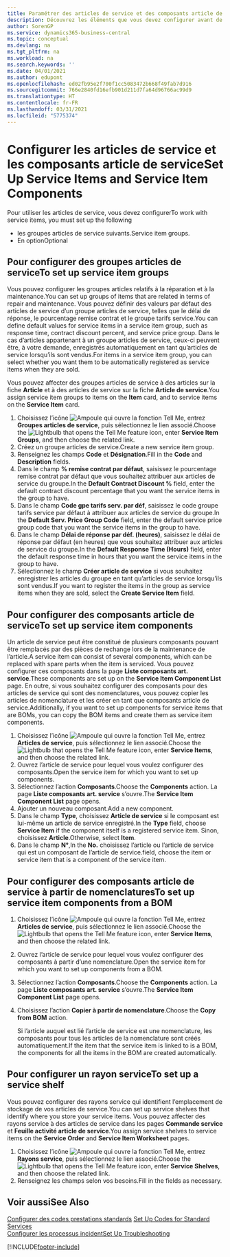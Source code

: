 ```yaml
---
title: Paramétrer des articles de service et des composants article de service | Microsoft Docs
description: Découvrez les éléments que vous devez configurer avant de pouvoir utiliser des articles de service, notamment les valeurs par défaut telles que le délai de réponse, le pourcentage remise contrat et le groupe tarifs service.
author: SorenGP
ms.service: dynamics365-business-central
ms.topic: conceptual
ms.devlang: na
ms.tgt_pltfrm: na
ms.workload: na
ms.search.keywords: ''
ms.date: 04/01/2021
ms.author: edupont
ms.openlocfilehash: ed02fb95e2f700f1cc5083472b668f49fab7d916
ms.sourcegitcommit: 766e2840fd16efb901d211d7fa64d96766ac99d9
ms.translationtype: HT
ms.contentlocale: fr-FR
ms.lasthandoff: 03/31/2021
ms.locfileid: "5775374"
---
```

# <a name="set-up-service-items-and-service-item-components"></a><span data-ttu-id="dfb42-103">Configurer les articles de service et les composants article de service</span><span class="sxs-lookup"><span data-stu-id="dfb42-103">Set Up Service Items and Service Item Components</span></span>
<span data-ttu-id="dfb42-104">Pour utiliser les articles de service, vous devez configurer</span><span class="sxs-lookup"><span data-stu-id="dfb42-104">To work with service items, you must set up the following</span></span>

* <span data-ttu-id="dfb42-105">les groupes articles de service suivants.</span><span class="sxs-lookup"><span data-stu-id="dfb42-105">Service item groups.</span></span>
* <span data-ttu-id="dfb42-106">En option</span><span class="sxs-lookup"><span data-stu-id="dfb42-106">Optional</span></span>

## <a name="to-set-up-service-item-groups"></a><span data-ttu-id="dfb42-107">Pour configurer des groupes articles de service</span><span class="sxs-lookup"><span data-stu-id="dfb42-107">To set up service item groups</span></span>
<span data-ttu-id="dfb42-108">Vous pouvez configurer les groupes articles relatifs à la réparation et à la maintenance.</span><span class="sxs-lookup"><span data-stu-id="dfb42-108">You can set up groups of items that are related in terms of repair and maintenance.</span></span> <span data-ttu-id="dfb42-109">Vous pouvez définir des valeurs par défaut des articles de service d’un groupe articles de service, telles que le délai de réponse, le pourcentage remise contrat et le groupe tarifs service.</span><span class="sxs-lookup"><span data-stu-id="dfb42-109">You can define default values for service items in a service item group, such as response time, contract discount percent, and service price group.</span></span> <span data-ttu-id="dfb42-110">Dans le cas d’articles appartenant à un groupe articles de service, ceux-ci peuvent être, à votre demande, enregistrés automatiquement en tant qu’articles de service lorsqu’ils sont vendus.</span><span class="sxs-lookup"><span data-stu-id="dfb42-110">For items in a service item group, you can select whether you want them to be automatically registered as service items when they are sold.</span></span>  

<span data-ttu-id="dfb42-111">Vous pouvez affecter des groupes articles de service à des articles sur la fiche **Article** et à des articles de service sur la fiche **Article de service**.</span><span class="sxs-lookup"><span data-stu-id="dfb42-111">You assign service item groups to items on the **Item** card, and to service items on the **Service Item** card.</span></span>  

1. <span data-ttu-id="dfb42-112">Choisissez l’icône ![Ampoule qui ouvre la fonction Tell Me](media/ui-search/search_small.png "Dites-moi ce que vous voulez faire"), entrez **Groupes articles de service**, puis sélectionnez le lien associé.</span><span class="sxs-lookup"><span data-stu-id="dfb42-112">Choose the ![Lightbulb that opens the Tell Me feature](media/ui-search/search_small.png "Tell me what you want to do") icon, enter **Service Item Groups**, and then choose the related link.</span></span>  
2. <span data-ttu-id="dfb42-113">Créez un groupe articles de service.</span><span class="sxs-lookup"><span data-stu-id="dfb42-113">Create a new service item group.</span></span>  
3. <span data-ttu-id="dfb42-114">Renseignez les champs **Code** et **Désignation**.</span><span class="sxs-lookup"><span data-stu-id="dfb42-114">Fill in the **Code** and **Description** fields.</span></span>  
4. <span data-ttu-id="dfb42-115">Dans le champ **% remise contrat par défaut**, saisissez le pourcentage remise contrat par défaut que vous souhaitez attribuer aux articles de service du groupe.</span><span class="sxs-lookup"><span data-stu-id="dfb42-115">In the **Default Contract Discount %** field, enter the default contract discount percentage that you want the service items in the group to have.</span></span>  
5. <span data-ttu-id="dfb42-116">Dans le champ **Code gpe tarifs serv. par déf**, saisissez le code groupe tarifs service par défaut à attribuer aux articles de service du groupe.</span><span class="sxs-lookup"><span data-stu-id="dfb42-116">In the **Default Serv. Price Group Code** field, enter the default service price group code that you want the service items in the group to have.</span></span>  
6. <span data-ttu-id="dfb42-117">Dans le champ **Délai de réponse par déf. (heures)**, saisissez le délai de réponse par défaut (en heures) que vous souhaitez attribuer aux articles de service du groupe.</span><span class="sxs-lookup"><span data-stu-id="dfb42-117">In the **Default Response Time (Hours)** field, enter the default response time in hours that you want the service items in the group to have.</span></span>  
7. <span data-ttu-id="dfb42-118">Sélectionnez le champ **Créer article de service** si vous souhaitez enregistrer les articles du groupe en tant qu’articles de service lorsqu’ils sont vendus.</span><span class="sxs-lookup"><span data-stu-id="dfb42-118">If you want to register the items in the group as service items when they are sold, select the **Create Service Item** field.</span></span>  

## <a name="to-set-up-service-item-components"></a><span data-ttu-id="dfb42-119">Pour configurer des composants article de service</span><span class="sxs-lookup"><span data-stu-id="dfb42-119">To set up service item components</span></span>
<span data-ttu-id="dfb42-120">Un article de service peut être constitué de plusieurs composants pouvant être remplacés par des pièces de rechange lors de la maintenance de l’article.</span><span class="sxs-lookup"><span data-stu-id="dfb42-120">A service item can consist of several components, which can be replaced with spare parts when the item is serviced.</span></span> <span data-ttu-id="dfb42-121">Vous pouvez configurer ces composants dans la page **Liste composants art. service**.</span><span class="sxs-lookup"><span data-stu-id="dfb42-121">These components are set up on the **Service Item Component List** page.</span></span> <span data-ttu-id="dfb42-122">En outre, si vous souhaitez configurer des composants pour des articles de service qui sont des nomenclatures, vous pouvez copier les articles de nomenclature et les créer en tant que composants article de service.</span><span class="sxs-lookup"><span data-stu-id="dfb42-122">Additionally, if you want to set up components for service items that are BOMs, you can copy the BOM items and create them as service item components.</span></span>

1. <span data-ttu-id="dfb42-123">Choisissez l’icône ![Ampoule qui ouvre la fonction Tell Me](media/ui-search/search_small.png "Dites-moi ce que vous voulez faire"), entrez **Articles de service**, puis sélectionnez le lien associé.</span><span class="sxs-lookup"><span data-stu-id="dfb42-123">Choose the ![Lightbulb that opens the Tell Me feature](media/ui-search/search_small.png "Tell me what you want to do") icon, enter **Service Items**, and then choose the related link.</span></span>
2. <span data-ttu-id="dfb42-124">Ouvrez l’article de service pour lequel vous voulez configurer des composants.</span><span class="sxs-lookup"><span data-stu-id="dfb42-124">Open the service item for which you want to set up components.</span></span>  
3. <span data-ttu-id="dfb42-125">Sélectionnez l’action **Composants**.</span><span class="sxs-lookup"><span data-stu-id="dfb42-125">Choose the **Components** action.</span></span> <span data-ttu-id="dfb42-126">La page **Liste composants art. service** s’ouvre.</span><span class="sxs-lookup"><span data-stu-id="dfb42-126">The **Service Item Component List** page opens.</span></span>  
4. <span data-ttu-id="dfb42-127">Ajouter un nouveau composant.</span><span class="sxs-lookup"><span data-stu-id="dfb42-127">Add a new component.</span></span>  
5. <span data-ttu-id="dfb42-128">Dans le champ **Type**, choisissez **Article de service** si le composant est lui-même un article de service enregistré.</span><span class="sxs-lookup"><span data-stu-id="dfb42-128">In the **Type** field, choose **Service Item** if the component itself is a registered service item.</span></span> <span data-ttu-id="dfb42-129">Sinon, choisissez **Article**.</span><span class="sxs-lookup"><span data-stu-id="dfb42-129">Otherwise, select **Item**.</span></span>  
6. <span data-ttu-id="dfb42-130">Dans le champ **N°**,</span><span class="sxs-lookup"><span data-stu-id="dfb42-130">In the **No.**</span></span> <span data-ttu-id="dfb42-131">choisissez l’article ou l’article de service qui est un composant de l’article de service.</span><span class="sxs-lookup"><span data-stu-id="dfb42-131">field, choose the item or service item that is a component of the service item.</span></span>  

## <a name="to-set-up-service-item-components-from-a-bom"></a><span data-ttu-id="dfb42-132">Pour configurer des composants article de service à partir de nomenclatures</span><span class="sxs-lookup"><span data-stu-id="dfb42-132">To set up service item components from a BOM</span></span>
1.  <span data-ttu-id="dfb42-133">Choisissez l’icône ![Ampoule qui ouvre la fonction Tell Me](media/ui-search/search_small.png "Dites-moi ce que vous voulez faire"), entrez **Articles de service**, puis sélectionnez le lien associé.</span><span class="sxs-lookup"><span data-stu-id="dfb42-133">Choose the ![Lightbulb that opens the Tell Me feature](media/ui-search/search_small.png "Tell me what you want to do") icon, enter **Service Items**, and then choose the related link.</span></span>  
2. <span data-ttu-id="dfb42-134">Ouvrez l’article de service pour lequel vous voulez configurer des composants à partir d’une nomenclature.</span><span class="sxs-lookup"><span data-stu-id="dfb42-134">Open the service item for which you want to set up components from a BOM.</span></span>  
3. <span data-ttu-id="dfb42-135">Sélectionnez l’action **Composants**.</span><span class="sxs-lookup"><span data-stu-id="dfb42-135">Choose the **Components** action.</span></span> <span data-ttu-id="dfb42-136">La page **Liste composants art. service** s’ouvre.</span><span class="sxs-lookup"><span data-stu-id="dfb42-136">The **Service Item Component List** page opens.</span></span>  
4. <span data-ttu-id="dfb42-137">Choisissez l’action **Copier à partir de nomenclature**.</span><span class="sxs-lookup"><span data-stu-id="dfb42-137">Choose the **Copy from BOM** action.</span></span>  

    <span data-ttu-id="dfb42-138">Si l’article auquel est lié l’article de service est une nomenclature, les composants pour tous les articles de la nomenclature sont créés automatiquement.</span><span class="sxs-lookup"><span data-stu-id="dfb42-138">If the item that the service item is linked to is a BOM, the components for all the items in the BOM are created automatically.</span></span>  

## <a name="to-set-up-a-service-shelf"></a><span data-ttu-id="dfb42-139">Pour configurer un rayon service</span><span class="sxs-lookup"><span data-stu-id="dfb42-139">To set up a service shelf</span></span>
<span data-ttu-id="dfb42-140">Vous pouvez configurer des rayons service qui identifient l’emplacement de stockage de vos articles de service.</span><span class="sxs-lookup"><span data-stu-id="dfb42-140">You can set up service shelves that identify where you store your service items.</span></span> <span data-ttu-id="dfb42-141">Vous pouvez affecter des rayons service à des articles de service dans les pages **Commande service** et **Feuille activité article de service**.</span><span class="sxs-lookup"><span data-stu-id="dfb42-141">You assign service shelves to service items on the **Service Order** and **Service Item Worksheet** pages.</span></span>  

1. <span data-ttu-id="dfb42-142">Choisissez l’icône ![Ampoule qui ouvre la fonction Tell Me](media/ui-search/search_small.png "Dites-moi ce que vous voulez faire"), entrez **Rayons service**, puis sélectionnez le lien associé.</span><span class="sxs-lookup"><span data-stu-id="dfb42-142">Choose the ![Lightbulb that opens the Tell Me feature](media/ui-search/search_small.png "Tell me what you want to do") icon, enter **Service Shelves**, and then choose the related link.</span></span>
2. <span data-ttu-id="dfb42-143">Renseignez les champs selon vos besoins.</span><span class="sxs-lookup"><span data-stu-id="dfb42-143">Fill in the fields as necessary.</span></span>

## <a name="see-also"></a><span data-ttu-id="dfb42-144">Voir aussi</span><span class="sxs-lookup"><span data-stu-id="dfb42-144">See Also</span></span>
<span data-ttu-id="dfb42-145">[Configurer des codes prestations standards](service-how-setup-service-coding.md) </span><span class="sxs-lookup"><span data-stu-id="dfb42-145">[Set Up Codes for Standard Services](service-how-setup-service-coding.md) </span></span>  
[<span data-ttu-id="dfb42-146">Configurer les processus incident</span><span class="sxs-lookup"><span data-stu-id="dfb42-146">Set Up Troubleshooting</span></span>](service-how-setup-troubleshooting.md)


[!INCLUDE[footer-include](includes/footer-banner.md)]